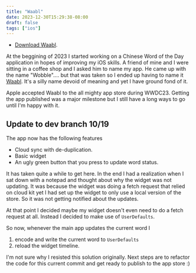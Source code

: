 ```yaml
---
title: "Waabl"
date: 2023-12-30T15:29:38-08:00
draft: false
tags: ["ios"]
---
```



* [Download Waabl](https://apps.apple.com/us/app/waabl/id1671041620). 

At the beggining of 2023 I started working on a Chinese Word of the Day
application in hopes of improving my iOS skills. A friend of mine
and I were sitting in a coffee shop and I asked him to name my app. He
came up with the name "Wobble".... but that was taken so I ended up having to 
name it [Waabl](https://apps.apple.com/us/app/waabl/id1671041620). 
It's a silly name devoid of meaning and yet I have ground fond of it.

Apple accepted Waabl to the all mighty app 
store during WWDC23. Getting the app published was a major milestone but I 
still have a long ways to go until I'm happy with it.

## Update to dev branch 10/19
The app now has the following features
* Cloud sync with de-duplication.
* Basic widget
* An ugly green button that you press to update word status.

It has taken quite a while to get here. In the end I had a realization when
I sat down with a notepad and thought about why the widget was not updating.
It was because the widget was doing a fetch request that relied on cloud kit
yet I had set up the widget to only use a local version of the store. So
it was not getting notified about the updates. 

At that point I decided maybe my widget doesn't even need to do a fetch 
request at all. Instead I decided to make use of `UserDefaults`. 

So now, whenever the main app updates the current word I 
1) encode and write the current word to `UserDefaults`
2) reload the widget timeline.

I'm not sure why I resisted this solution originally. Next steps are to
refactor the code for this current commit and get ready to publish to the 
app store :)